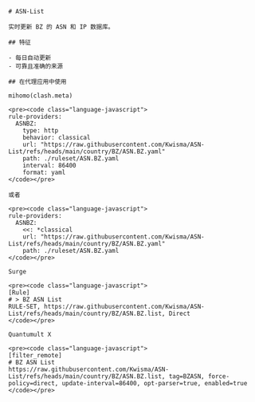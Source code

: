 
    # ASN-List
    
    实时更新 BZ 的 ASN 和 IP 数据库。
    
    ## 特征
    
    - 每日自动更新
    - 可靠且准确的来源
    
    ## 在代理应用中使用
    
    mihomo(clash.meta)
   
    <pre><code class="language-javascript">
    rule-providers:
      ASNBZ:
        type: http
        behavior: classical
        url: "https://raw.githubusercontent.com/Kwisma/ASN-List/refs/heads/main/country/BZ/ASN.BZ.yaml"
        path: ./ruleset/ASN.BZ.yaml
        interval: 86400
        format: yaml
    </code></pre>

    或者

    <pre><code class="language-javascript">
    rule-providers:
      ASNBZ:
        <<: *classical
        url: "https://raw.githubusercontent.com/Kwisma/ASN-List/refs/heads/main/country/BZ/ASN.BZ.yaml"
        path: ./ruleset/ASN.BZ.yaml
    </code></pre>
    
    Surge
    
    <pre><code class="language-javascript">
    [Rule]
    # > BZ ASN List
    RULE-SET, https://raw.githubusercontent.com/Kwisma/ASN-List/refs/heads/main/country/BZ/ASN.BZ.list, Direct
    </code></pre>
    
    Quantumult X
    
    <pre><code class="language-javascript">
    [filter_remote]
    # BZ ASN List
    https://raw.githubusercontent.com/Kwisma/ASN-List/refs/heads/main/country/BZ/ASN.BZ.list, tag=BZASN, force-policy=direct, update-interval=86400, opt-parser=true, enabled=true
    </code></pre>
    